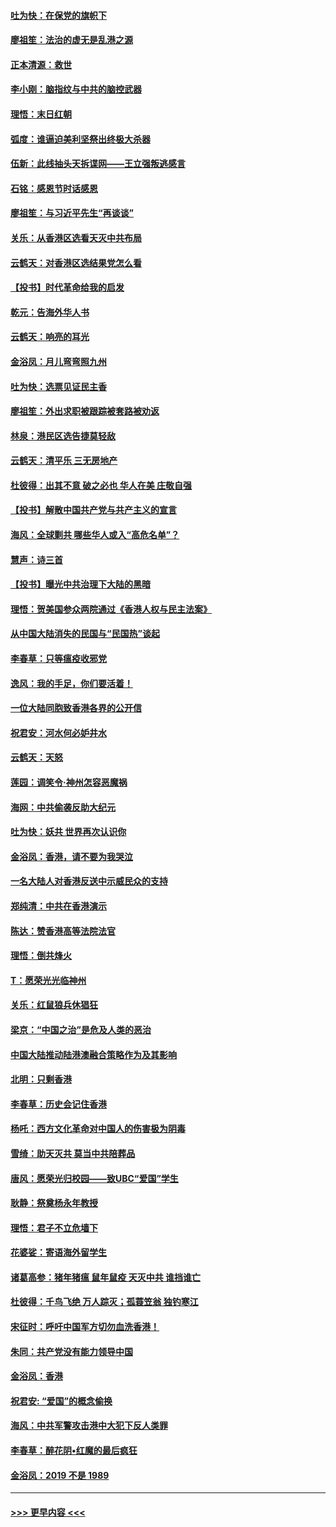 #### [吐为快：在保党的旗帜下](../pages/nsc993/n11691188.md?t=12010644) 
#### [廖祖笙：法治的虚无是乱港之源](../pages/nsc993/n11690605.md?t=12010644) 
#### [正本清源：救世](../pages/nsc993/n11689134.md?t=12010644) 
#### [李小刚：脑指纹与中共的脑控武器](../pages/nsc993/n11688900.md?t=12010644) 
#### [理悟：末日红朝](../pages/nsc993/n11688829.md?t=12010644) 
#### [弧度：谁逼迫美利坚祭出终极大杀器](../pages/nsc993/n11688735.md?t=12010644) 
#### [伍新：此线抽头天拆谍网——王立强叛逃感言](../pages/nsc993/n11687981.md?t=12010644) 
#### [石铭：感恩节时话感恩](../pages/nsc993/n11687568.md?t=12010644) 
#### [廖祖笙：与习近平先生“再谈谈”](../pages/nsc993/n11687005.md?t=12010644) 
#### [关乐：从香港区选看天灭中共布局](../pages/nsc993/n11686647.md?t=12010644) 
#### [云鹤天：对香港区选结果党怎么看](../pages/nsc993/n11686216.md?t=12010644) 
#### [【投书】时代革命给我的启发](../pages/nsc993/n11684287.md?t=12010644) 
#### [乾元：告海外华人书](../pages/nsc993/n11684044.md?t=12010644) 
#### [云鹤天：响亮的耳光](../pages/nsc993/n11684254.md?t=12010644) 
#### [金浴凤：月儿弯弯照九州](../pages/nsc993/n11684231.md?t=12010644) 
#### [吐为快：选票见证民主香](../pages/nsc993/n11684206.md?t=12010644) 
#### [廖祖笙：外出求职被跟踪被套路被劝返](../pages/nsc993/n11683874.md?t=12010644) 
#### [林泉：港民区选告捷莫轻敌](../pages/nsc993/n11683930.md?t=12010644) 
#### [云鹤天：清平乐 三无房地产](../pages/nsc993/n11681521.md?t=12010644) 
#### [杜彼得：出其不意 破之必也 华人在美 庄敬自强](../pages/nsc993/n11679554.md?t=12010644) 
#### [【投书】解散中国共产党与共产主义的宣言](../pages/nsc993/n11679177.md?t=12010644) 
#### [海风：全球剿共 哪些华人或入“高危名单”？](../pages/nsc993/n11678617.md?t=12010644) 
#### [慧声：诗三首](../pages/nsc993/n11678848.md?t=12010644) 
#### [【投书】曝光中共治理下大陆的黑暗](../pages/nsc993/n11678674.md?t=12010644) 
#### [理悟：贺美国参众两院通过《香港人权与民主法案》](../pages/nsc993/n11678104.md?t=12010644) 
#### [从中国大陆消失的民国与“民国热”谈起](../pages/nsc993/n11678075.md?t=12010644) 
#### [李春草：只等瘟疫收邪党](../pages/nsc993/n11677308.md?t=12010644) 
#### [逸风：我的手足，你们要活着！](../pages/nsc993/n11676352.md?t=12010644) 
#### [一位大陆同胞致香港各界的公开信](../pages/nsc993/n11675761.md?t=12010644) 
#### [祝君安：河水何必妒井水](../pages/nsc993/n11675746.md?t=12010644) 
#### [云鹤天：天怒](../pages/nsc993/n11675718.md?t=12010644) 
#### [莲园：调笑令‧神州怎容恶魔祸](../pages/nsc993/n11675648.md?t=12010644) 
#### [海网：中共偷袭反助大纪元](../pages/nsc993/n11673515.md?t=12010644) 
#### [吐为快：妖共 世界再次认识你](../pages/nsc993/n11673506.md?t=12010644) 
#### [金浴凤：香港，请不要为我哭泣](../pages/nsc993/n11673248.md?t=12010644) 
#### [一名大陆人对香港反送中示威民众的支持](../pages/nsc993/n11672615.md?t=12010644) 
#### [郑纯清：中共在香港演示](../pages/nsc993/n11670539.md?t=12010644) 
#### [陈达：赞香港高等法院法官](../pages/nsc993/n11669542.md?t=12010644) 
#### [理悟：倒共烽火](../pages/nsc993/n11668844.md?t=12010644) 
#### [T：愿荣光光临神州](../pages/nsc993/n11668421.md?t=12010644) 
#### [关乐：红鼠狼兵休猖狂](../pages/nsc993/n11668378.md?t=12010644) 
#### [梁京：“中国之治”是危及人类的恶治](../pages/nsc993/n11668328.md?t=12010644) 
#### [中国大陆推动陆港澳融合策略作为及其影响](../pages/nsc993/n11668157.md?t=12010644) 
#### [北明：只剩香港](../pages/nsc993/n11668002.md?t=12010644) 
#### [李春草：历史会记住香港](../pages/nsc993/n11667927.md?t=12010644) 
#### [杨吒：西方文化革命对中国人的伤害极为阴毒](../pages/nsc993/n11664521.md?t=12010644) 
#### [雪绮：助天灭共 莫当中共陪葬品](../pages/nsc993/n11662650.md?t=12010644) 
#### [唐风：愿荣光归校园——致UBC“爱国”学生](../pages/nsc993/n11662194.md?t=12010644) 
#### [耿静：祭奠杨永年教授](../pages/nsc993/n11662514.md?t=12010644) 
#### [理悟：君子不立危墙下](../pages/nsc993/n11662172.md?t=12010644) 
#### [花婆娑：寄语海外留学生](../pages/nsc993/n11662121.md?t=12010644) 
#### [诸葛高参：猪年猪瘟 鼠年鼠疫 天灭中共 谁挡谁亡](../pages/nsc993/n11661980.md?t=12010644) 
#### [杜彼得：千鸟飞绝 万人踪灭；孤蓑笠翁 独钓寒江](../pages/nsc993/n11661170.md?t=12010644) 
#### [宋征时：呼吁中国军方切勿血洗香港！](../pages/nsc993/n11415318.md?t=12010644) 
#### [朱同：共产党没有能力领导中国](../pages/nsc993/n11660421.md?t=12010644) 
#### [金浴凤：香港](../pages/nsc993/n11660419.md?t=12010644) 
#### [祝君安: “爱国”的概念偷换](../pages/nsc993/n11659706.md?t=12010644) 
#### [海风：中共军警攻击港中大犯下反人类罪](../pages/nsc993/n11659632.md?t=12010644) 
#### [李春草：醉花阴•红魔的最后疯狂](../pages/nsc993/n11659287.md?t=12010644) 
#### [金浴凤：2019 不是 1989](../pages/nsc993/n11657663.md?t=12010644) 

----
#### [ >>> 更早内容 <<< ](../indexes/nsc993-earlier.md)

